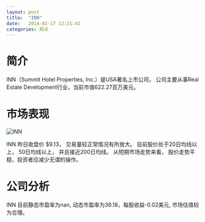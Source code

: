 ```yaml
---
layout: post
title:  "INN"
date:   2014-02-17 12:21:41
categories: 观点
---
```


# 简介
INN（Summit Hotel Properties, Inc.）是USA著名上市公司，
公司主要从事Real Estate Development行业，当前市值622.27百万美元。

# 市场表现

![INN](http://finviz.com/chart.ashx?t=INN&ty=c&ta=1&p=d&s=l)

INN 昨日收盘价 $9.13，
交易量较正常情况有所放大。
目前股价处于20日均线以上，
50日均线以上，
并且接近200日均线。
从短期市场走势来看，
股价走势平稳，投资者应减少无谓的操作。

# 公司分析
INN 目前静态市盈率为nan, 动态市盈率为39.18，每股收益-0.02美元,
市场估值较为合理。
